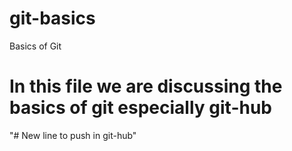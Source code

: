 # git-basics
Basics of Git 
# In this file we are discussing the basics of git especially git-hub
"# New line to push in git-hub" 
